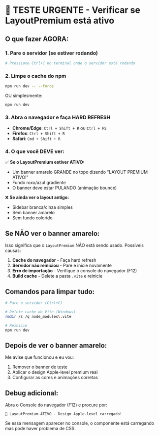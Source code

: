 # 🚨 TESTE URGENTE - Verificar se LayoutPremium está ativo

## O que fazer AGORA:

### 1. Pare o servidor (se estiver rodando)
```bash
# Pressione Ctrl+C no terminal onde o servidor está rodando
```

### 2. Limpe o cache do npm
```bash
npm run dev -- --force
```

OU simplesmente:

```bash
npm run dev
```

### 3. Abra o navegador e faça HARD REFRESH

- **Chrome/Edge**: `Ctrl + Shift + R` ou `Ctrl + F5`
- **Firefox**: `Ctrl + Shift + R`
- **Safari**: `Cmd + Shift + R`

### 4. O que você DEVE ver:

✅ **Se o LayoutPremium estiver ATIVO:**
- Um banner amarelo GRANDE no topo dizendo "LAYOUT PREMIUM ATIVO!"
- Fundo roxo/azul gradiente
- O banner deve estar PULANDO (animação bounce)

❌ **Se ainda ver o layout antigo:**
- Sidebar branca/cinza simples
- Sem banner amarelo
- Sem fundo colorido

## Se NÃO ver o banner amarelo:

Isso significa que o `LayoutPremium` NÃO está sendo usado. Possíveis causas:

1. **Cache do navegador** - Faça hard refresh
2. **Servidor não reiniciou** - Pare e inicie novamente
3. **Erro de importação** - Verifique o console do navegador (F12)
4. **Build cache** - Delete a pasta `.vite` e reinicie

## Comandos para limpar tudo:

```bash
# Pare o servidor (Ctrl+C)

# Delete cache do Vite (Windows)
rmdir /s /q node_modules\.vite

# Reinicie
npm run dev
```

## Depois de ver o banner amarelo:

Me avise que funcionou e eu vou:
1. Remover o banner de teste
2. Aplicar o design Apple-level premium real
3. Configurar as cores e animações corretas

## Debug adicional:

Abra o Console do navegador (F12) e procure por:
```
🎨 LayoutPremium ATIVO - Design Apple-level carregado!
```

Se essa mensagem aparecer no console, o componente está carregando mas pode haver problema de CSS.
